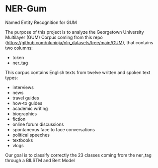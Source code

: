 # NER-Gum
Named Entity Recognition for GUM

The purpose of this project is to analyze the Georgetown University Multilayer (GUM) Corpus coming from this repo (https://github.com/nluninja/nlp_datasets/tree/main/GUM), that contains two columns:
- token
- ner_tag

  
This corpus contains English texts from twelve written and spoken text types:
- interviews
- news
- travel guides
- how-to guides
- academic writing
- biographies
- fiction
- online forum discussions
- spontaneous face to face conversations
- political speeches
- textbooks
- vlogs

  
Our goal is to classify correctly the 23 classes coming from the ner_tag through a BILSTM and Bert Model

